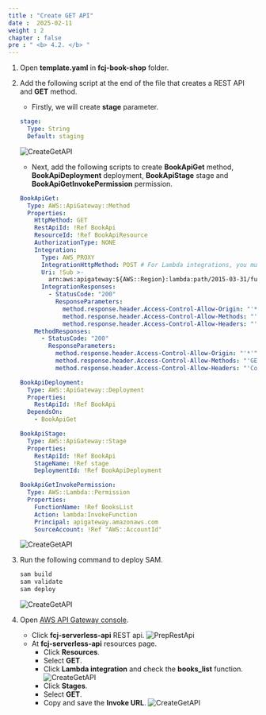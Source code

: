 ```yaml
---
title : "Create GET API"
date :  2025-02-11
weight : 2
chapter : false
pre : " <b> 4.2. </b> "
---
```

1. Open **template.yaml** in **fcj-book-shop** folder.

2. Add the following script at the end of the file that creates a REST API and **GET** method.
    - Firstly, we will create **stage** parameter.

    ```yml
    stage:
      Type: String
      Default: staging
    ```

    ![CreateGetAPI](/images/temp/1/67.png?width=90pc)
    - Next, add the following scripts to create **BookApiGet** method, **BookApiDeployment** deployment, **BookApiStage** stage and **BookApiGetInvokePermission** permission.

    ```yml
    BookApiGet:
      Type: AWS::ApiGateway::Method
      Properties:
        HttpMethod: GET
        RestApiId: !Ref BookApi
        ResourceId: !Ref BookApiResource
        AuthorizationType: NONE
        Integration:
          Type: AWS_PROXY
          IntegrationHttpMethod: POST # For Lambda integrations, you must set the integration method to POST
          Uri: !Sub >-
            arn:aws:apigateway:${AWS::Region}:lambda:path/2015-03-31/functions/${BooksList.Arn}/invocations
          IntegrationResponses:
            - StatusCode: "200"
              ResponseParameters:
                method.response.header.Access-Control-Allow-Origin: "'*'"
                method.response.header.Access-Control-Allow-Methods: "'GET,POST,OPTIONS'"
                method.response.header.Access-Control-Allow-Headers: "'Content-Type,X-Amz-Date,Authorization,X-Api-Key,X-Amz-Security-Token'"
        MethodResponses:
          - StatusCode: "200"
            ResponseParameters:
              method.response.header.Access-Control-Allow-Origin: "'*'"
              method.response.header.Access-Control-Allow-Methods: "'GET,POST,OPTIONS'"
              method.response.header.Access-Control-Allow-Headers: "'Content-Type,X-Amz-Date,Authorization,X-Api-Key,X-Amz-Security-Token'"

    BookApiDeployment:
      Type: AWS::ApiGateway::Deployment
      Properties:
        RestApiId: !Ref BookApi
      DependsOn:
        - BookApiGet

    BookApiStage:
      Type: AWS::ApiGateway::Stage
      Properties:
        RestApiId: !Ref BookApi
        StageName: !Ref stage
        DeploymentId: !Ref BookApiDeployment

    BookApiGetInvokePermission:
      Type: AWS::Lambda::Permission
      Properties:
        FunctionName: !Ref BooksList
        Action: lambda:InvokeFunction
        Principal: apigateway.amazonaws.com
        SourceAccount: !Ref "AWS::AccountId"
    ```

    ![CreateGetAPI](/images/temp/1/68.png?width=90pc)

3. Run the following command to deploy SAM.

    ```bash
    sam build
    sam validate
    sam deploy
    ```

    ![CreateGetAPI](/images/temp/1/69.png?width=90pc)

4. Open [AWS API Gateway console](https://us-east-1.console.aws.amazon.com/apigateway/home?region=us-east-1).
    - Click **fcj-serverless-api** REST api.
    ![PrepRestApi](/images/temp/1/64.png?width=90pc)
    - At **fcj-serverless-api** resources page.
      - Click **Resources**.
      - Select **GET**.
      - Click **Lambda integration** and check the **books_list** function.
      ![CreateGetAPI](/images/temp/1/70.png?width=90pc)
      - Click **Stages**.
      - Select **GET**.
      - Copy and save the **Invoke URL**.
      ![CreateGetAPI](/images/temp/1/71.png?width=90pc)
